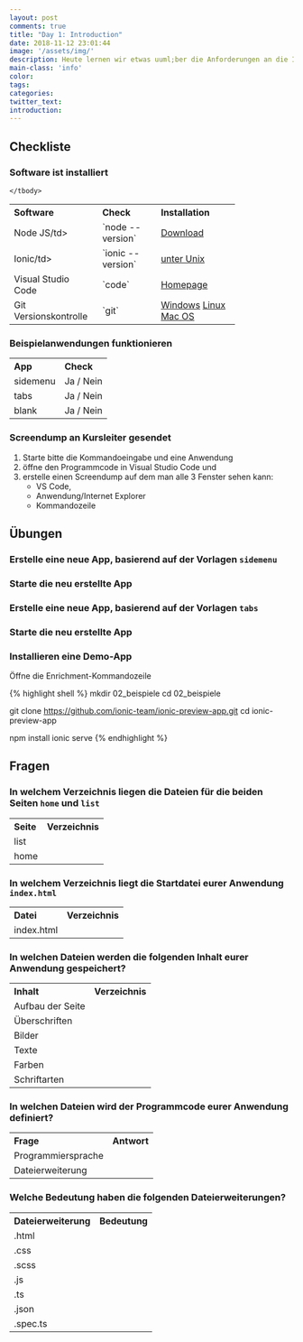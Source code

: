 ```yaml
---
layout: post
comments: true
title: "Day 1: Introduction"
date: 2018-11-12 23:01:44
image: '/assets/img/'
description: Heute lernen wir etwas uuml;ber die Anforderungen an die Ionic-Entwicklung. Inbesondere die notwendige Software. Am Ende gibts es auch noch ein paar &Uul;bungen und Fragen
main-class: 'info'
color:
tags:
categories:
twitter_text:
introduction:
---
```


## Checkliste

### Software ist installiert
<table style="width: 400px">
	<tbody>
		<tr>
			<th align="left">Software</th>
			<th align="left">Check</th>
			<th align="left">Installation</th>
		</tr>
		<tr><td>Node JS/td>				</td><td>`node --version`	</td><td><a href="https://nodejs.org/download/release/latest-v8.x/">Download</a>							</td></tr>
		<tr><td>Ionic/td>				</td><td>`ionic --version`	</td><td><a href="http://blog.via-internet.de/blog/2018/11/09/ionic-4-installation-on-unix/">unter Unix</a>	</td></tr>
		<tr><td>Visual Studio Code		</td><td>`code`				</td><td><a href="https://code.visualstudio.com">Homepage</a>												</td></tr>
		<tr><td>Git Versionskontrolle	</td><td>`git`				</td><td><a href="https://git-scm.com/download/win">Windows</a>
																		 	<a href="https://git-scm.com/download/linux">Linux</a>
																		 	<a href="https://git-scm.com/download/mac">Mac OS</a>												</td></tr>

	</tbody>
</table>

### Beispielanwendungen funktionieren

<table style="width: 400px">
	<tbody>
		<tr>
			<th align="left">App</th>
			<th align="left">Check</th>
	</tr>
	<tr><td>sidemenu	</td><td>Ja / Nein</td></tr>
	<tr><td>tabs		</td><td>Ja / Nein</td></tr>
	<tr><td>blank		</td><td>Ja / Nein</td></tr>
	</tbody>
</table>

### Screendump an Kursleiter gesendet

1. Starte bitte die Kommandoeingabe und eine Anwendung
2. öffne den Programmcode in Visual Studio Code und
3. erstelle einen Screendump auf dem man alle 3 Fenster sehen kann: 
   - VS Code, 
   - Anwendung/Internet Explorer
   - Kommandozeile

## Übungen

### Erstelle eine neue App, basierend auf der Vorlagen `sidemenu`

### Starte die neu erstellte App

### Erstelle eine neue App, basierend auf der Vorlagen `tabs`

### Starte die neu erstellte App

### Installieren eine Demo-App
    
   Öffne die Enrichment-Kommandozeile
   
{% highlight shell %}
mkdir 02_beispiele
cd    02_beispiele

git clone https://github.com/ionic-team/ionic-preview-app.git
cd ionic-preview-app

npm install
ionic serve
{% endhighlight %}   

## Fragen

### In welchem Verzeichnis liegen die Dateien für die beiden Seiten `home` und `list`

<table style="width: 400px">
	<tbody>
		<tr>
			<th align="left">Seite</th>
			<th align="left">Verzeichnis</th>
	</tr>
	<tr><td>list</td><td> </td></tr>
	<tr><td>home</td><td> </td></tr>
	</tbody>
</table>

 
### In welchem Verzeichnis liegt die Startdatei eurer Anwendung `index.html`

<table style="width: 400px">
	<tbody>
		<tr>
			<th align="left">Datei</th>
			<th align="left">Verzeichnis</th>
	</tr>
	<tr><td>index.html</td><td> </td></tr>
	</tbody>
</table>

### In welchen Dateien werden die folgenden Inhalt eurer Anwendung gespeichert?

<table style="width: 400px">
	<tbody>
		<tr>
			<th align="left">Inhalt</th>
			<th align="left">Verzeichnis</th>
	</tr>
	<tr><td>Aufbau der Seite</td><td> </td></tr>
	<tr><td>Überschriften</td><td> </td></tr>
	<tr><td>Bilder</td><td> </td></tr>
	<tr><td>Texte</td><td> </td></tr>
	<tr><td>Farben</td><td> </td></tr>
	<tr><td>Schriftarten</td><td> </td></tr>
	</tbody>
</table>

### In welchen Dateien wird der Programmcode eurer Anwendung definiert?

<table style="width: 400px">
	<tbody>
		<tr>
			<th align="left">Frage</th>
			<th align="left">Antwort</th>
	</tr>
	<tr><td>Programmiersprache</td><td></td></tr>
	<tr><td>Dateierweiterung</td><td></td></tr>
	</tbody>
</table>

### Welche Bedeutung haben die folgenden Dateierweiterungen?

<table style="width: 400px">
	<tbody>
		<tr>
			<th align="left">Dateierweiterung</th>
			<th align="left">Bedeutung</th>
	</tr>
	<tr><td>.html	</td><td></td></tr>
	<tr><td>.css	</td><td></td></tr>
	<tr><td>.scss	</td><td></td></tr>
	<tr><td>.js		</td><td></td></tr>
	<tr><td>.ts		</td><td></td></tr>
	<tr><td>.json	</td><td></td></tr>
	<tr><td>.spec.ts</td><td></td></tr>
	</tbody>
</table>

